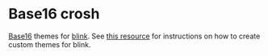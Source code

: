 # Base16 crosh

[Base16](https://github.com/chriskempson/base16) themes for
[blink](https://github.com/blinksh). See [this
resource](https://github.com/blinksh/blink/blob/raw/Resources/FontsAndThemes.md)
for instructions on how to create custom themes for blink.
